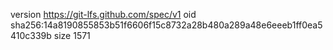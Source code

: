 version https://git-lfs.github.com/spec/v1
oid sha256:14a8190855853b51f6606f15c8732a28b480a289a48e6eeeb1ff0ea5410c339b
size 1571
